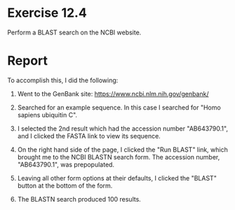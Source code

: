 # Exercise 12.4

Perform a BLAST search on the NCBI website.


# Report

To accomplish this, I did the following:

1.  Went to the GenBank site: https://www.ncbi.nlm.nih.gov/genbank/

2.  Searched for an example sequence. In this case I searched for
    "Homo sapiens ubiquitin C".

3.  I selected the 2nd result which had the accession number
    "AB643790.1", and I clicked the FASTA link to view its sequence.

4.  On the right hand side of the page, I clicked the "Run BLAST"
    link, which brought me to the NCBI BLASTN search form. The
    accession number, "AB643790.1", was prepopulated.

5.  Leaving all other form options at their defaults, I clicked the
    "BLAST" button at the bottom of the form.

6.  The BLASTN search produced 100 results.
